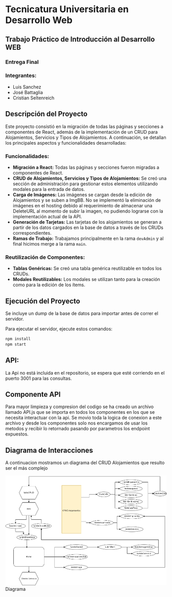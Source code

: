 <img src="https://secretariaextension.uner.edu.ar/wp-content/uploads/2021/04/logo-original-maschico.png" alt="">

# Tecnicatura Universitaria en Desarrollo Web

## Trabajo Práctico de Introducción al Desarrollo WEB
    
### Entrega Final
    
### Integrantes:
- Luis Sanchez
- José Battaglia
- Cristian Seltenreich

## Descripción del Proyecto

Este proyecto consistió en la migración de todas las páginas y secciones a componentes de React, además de la implementación de un CRUD para Alojamientos, Servicios y Tipos de Alojamientos. A continuación, se detallan los principales aspectos y funcionalidades desarrolladas:

### Funcionalidades:
- **Migración a React:** Todas las páginas y secciones fueron migradas a componentes de React.
- **CRUD de Alojamientos, Servicios y Tipos de Alojamientos:** Se creó una sección de administración para gestionar estos elementos utilizando modales para la entrada de datos.
- **Carga de Imágenes:** Las imágenes se cargan desde la edición de Alojamientos y se suben a ImgBB. No se implementó la eliminación de imágenes en el hosting debido al requerimiento de almacenar una DeleteURL al momento de subir la imagen, no pudiendo lograrse con la implementación actual de la API.
- **Generación de Tarjetas:** Las tarjetas de los alojamientos se generan a partir de los datos cargados en la base de datos a través de los CRUDs correspondientes.
- **Ramas de Trabajo:** Trabajamos principalmente en la rama `devAdmin` y al final hicimos merge a la rama `main`.

### Reutilización de Componentes:
- **Tablas Genéricas:** Se creó una tabla genérica reutilizable en todos los CRUDs.
- **Modales Reutilizables:** Los modales se utilizan tanto para la creación como para la edición de los ítems.

## Ejecución del Proyecto

Se incluye un dump de la base de datos para importar antes de correr el servidor.

Para ejecutar el servidor, ejecute estos comandos:

``` bash
npm install
npm start
```

## API:
La Api no está incluida en el repositorio, se espera que esté corriendo en el puerto 3001 para las consultas.

## Componente API
Para mayor limpieza y compresion del codigo se ha creado un archivo llamado API.js que se importa en todos los componentes en los que se necesita
interactuar con la api.
Se movio toda la logica de conexion a este archivo y desde los componentes solo nos encargamos de usar los metodos y recibir lo
retornado pasando por parametros los endpoint expuestos.

## Diagrama de Interacciones
A continuacion mostramos un diagrama del CRUD Alojamientos que resulto ser el más complejo</p>
<img src="public/IDW - Diagrama CRUD Aloj.png">Diagrama</img>

